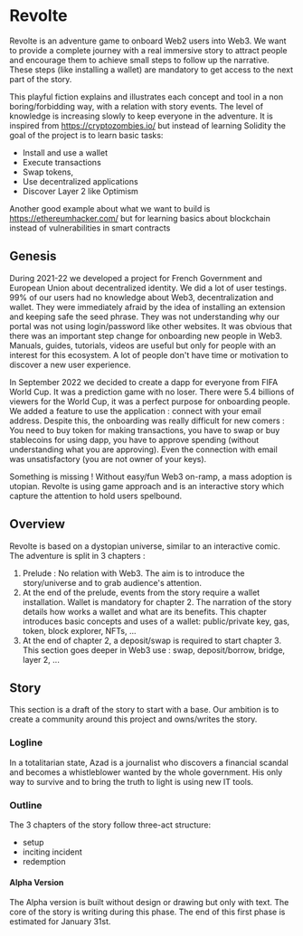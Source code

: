 # Revolte

Revolte is an adventure game to onboard Web2 users into Web3.
We want to provide a complete journey with a real immersive story to attract people and encourage them to achieve small steps to follow up the narrative. These steps (like installing a wallet) are mandatory to get access to the next part of the story.

This playful fiction explains and illustrates each concept and tool in a non boring/forbidding way, with a relation with story events. The level of knowledge is increasing slowly to keep everyone in the adventure. It is inspired from https://cryptozombies.io/ but instead of learning Solidity the goal of the project is to learn basic tasks:
- Install and use a wallet
- Execute transactions
- Swap tokens,
- Use decentralized applications
- Discover Layer 2 like Optimism 

Another good example about what we want to build is https://ethereumhacker.com/ but for learning basics about blockchain instead of vulnerabilities in smart contracts 

## Genesis

During 2021-22 we developed a project for French Government and European Union about decentralized identity. We did a lot of user testings. 99% of our users had no knowledge about Web3, decentralization and wallet. They were immediately afraid by the idea of installing an extension and keeping safe the seed phrase. They was not understanding why our portal was not using login/password like other websites.
It was obvious that there was an important step change for onboarding new people in Web3. Manuals, guides, tutorials, videos are useful but only for people with an interest for this ecosystem. A lot of people don't have time or motivation to discover a new user experience.

In September 2022 we decided to create a dapp for everyone from FIFA World Cup. It was a prediction game with no loser. There were 5.4 billions of viewers for the World Cup, it was a perfect purpose for onboarding people. We added a feature to use the application : connect with your email address.
Despite this, the onboarding was really difficult for new comers : You need to buy token for making transactions, you have to swap or buy stablecoins for using dapp, you have to approve spending (without understanding what you are approving). Even the connection with email was unsatisfactory (you are not owner of your keys).

Something is missing ! Without easy/fun Web3 on-ramp, a mass adoption is utopian.
Revolte is using game approach and is an interactive story which capture the attention to hold users spelbound.

## Overview

Revolte is based on a dystopian universe, similar to an interactive comic. The adventure is split in 3 chapters :
 1. Prelude : No relation with Web3. The aim is to introduce the story/universe and to grab audience's attention.
 2. At the end of the prelude, events from the story require a wallet installation. Wallet is mandatory for chapter 2. The narration of the story details how works a wallet and what are its benefits. This chapter introduces basic concepts and uses of a wallet: public/private key, gas, token, block explorer, NFTs, ...
 3. At the end of chapter 2, a deposit/swap is required to start chapter 3. This section goes deeper in Web3 use : swap, deposit/borrow, bridge, layer 2, ...

## Story

This section is a draft of the story to start with a base. Our ambition is to create a community around this project and owns/writes the story.

### Logline

In a totalitarian state, Azad is a journalist who discovers a financial scandal and becomes a whistleblower wanted by the whole government. His only way to survive and to bring the truth to light is using new IT tools.

### Outline

The 3 chapters of the story follow three-act structure:
- setup
- inciting incident
- redemption

 #### Alpha Version
 The Alpha version is built without design or drawing but only with text.
 The core of the story is writing during this phase. The end of this first phase is estimated for January 31st.